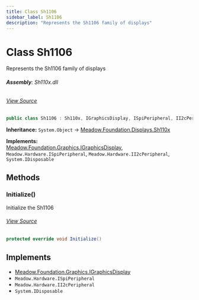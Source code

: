 ```yaml
---
title: Class Sh1106
sidebar_label: Sh1106
description: "Represents the Sh1106 family of displays"
---
```

# Class Sh1106
Represents the Sh1106 family of displays

###### **Assembly**: Sh110x.dll
###### [View Source](https://github.com/WildernessLabs/Meadow.Foundation.git/blob/develop/Source/Meadow.Foundation.Peripherals/Displays.Sh110x/Driver/Drivers/Sh1106.cs#L9)
```csharp title="Declaration"
public class Sh1106 : Sh110x, IGraphicsDisplay, ISpiPeripheral, II2cPeripheral, IDisposable
```
**Inheritance:** `System.Object` -> [Meadow.Foundation.Displays.Sh110x](../Meadow.Foundation.Displays/Sh110x)

**Implements:**  
[Meadow.Foundation.Graphics.IGraphicsDisplay](../Meadow.Foundation.Graphics/IGraphicsDisplay), `Meadow.Hardware.ISpiPeripheral`, `Meadow.Hardware.II2cPeripheral`, `System.IDisposable`

## Methods
### Initialize()
Initialize the Sh1106
###### [View Source](https://github.com/WildernessLabs/Meadow.Foundation.git/blob/develop/Source/Meadow.Foundation.Peripherals/Displays.Sh110x/Driver/Drivers/Sh1106.cs#L55)
```csharp title="Declaration"
protected override void Initialize()
```

## Implements

* [Meadow.Foundation.Graphics.IGraphicsDisplay](../Meadow.Foundation.Graphics/IGraphicsDisplay)
* `Meadow.Hardware.ISpiPeripheral`
* `Meadow.Hardware.II2cPeripheral`
* `System.IDisposable`
